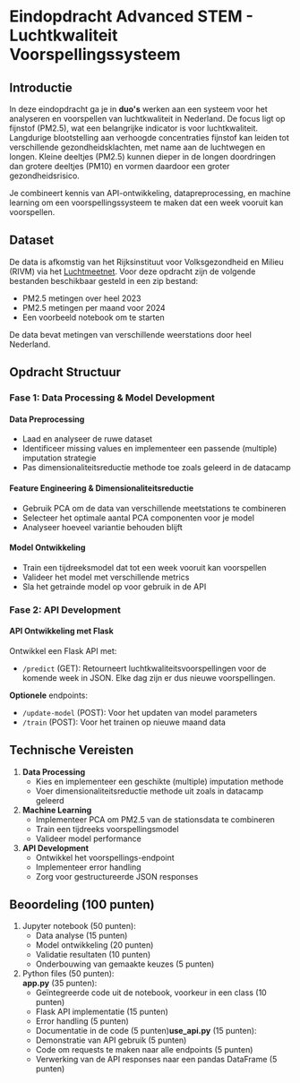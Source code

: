 Eindopdracht Advanced STEM - Luchtkwaliteit Voorspellingssysteem
================================================================

Introductie
-----------

In deze eindopdracht ga je in **duo's** werken aan een systeem voor het analyseren en voorspellen van luchtkwaliteit in Nederland. De focus ligt op fijnstof (PM2.5), wat een belangrijke indicator is voor luchtkwaliteit. Langdurige blootstelling aan verhoogde concentraties fijnstof kan leiden tot verschillende gezondheidsklachten, met name aan de luchtwegen en longen. Kleine deeltjes (PM2.5) kunnen dieper in de longen doordringen dan grotere deeltjes (PM10) en vormen daardoor een groter gezondheidsrisico.

Je combineert kennis van API-ontwikkeling, datapreprocessing, en machine learning om een voorspellingssysteem te maken dat een week vooruit kan voorspellen.

Dataset
-------

De data is afkomstig van het Rijksinstituut voor Volksgezondheid en Milieu (RIVM) via het [Luchtmeetnet](https://data.rivm.nl/data/luchtmeetnet/). Voor deze opdracht zijn de volgende bestanden beschikbaar gesteld in een zip bestand:

-   PM2.5 metingen over heel 2023
-   PM2.5 metingen per maand voor 2024
-   Een voorbeeld notebook om te starten

De data bevat metingen van verschillende weerstations door heel Nederland.

Opdracht Structuur
------------------

### Fase 1: Data Processing & Model Development

#### Data Preprocessing

-   Laad en analyseer de ruwe dataset
-   Identificeer missing values en implementeer een passende (multiple) imputation strategie
-   Pas dimensionaliteitsreductie methode toe zoals geleerd in de datacamp

#### Feature Engineering & Dimensionaliteitsreductie

-   Gebruik PCA om de data van verschillende meetstations te combineren
-   Selecteer het optimale aantal PCA componenten voor je model
-   Analyseer hoeveel variantie behouden blijft

#### Model Ontwikkeling

-   Train een tijdreeksmodel dat tot een week vooruit kan voorspellen
-   Valideer het model met verschillende metrics
-   Sla het getrainde model op voor gebruik in de API

### Fase 2: API Development

#### API Ontwikkeling met Flask

Ontwikkel een Flask API met:

-   `/predict` (GET): Retourneert luchtkwaliteitsvoorspellingen voor de komende week in JSON. Elke dag zijn er dus nieuwe voorspellingen.

**Optionele** endpoints:

-   `/update-model` (POST): Voor het updaten van model parameters
-   `/train` (POST): Voor het trainen op nieuwe maand data

Technische Vereisten
--------------------

1.  **Data Processing**
    -   Kies en implementeer een geschikte (multiple) imputation methode
    -   Voer dimensionaliteitsreductie methode uit zoals in datacamp geleerd
2.  **Machine Learning**
    -   Implementeer PCA om PM2.5 van de stationsdata te combineren
    -   Train een tijdreeks voorspellingsmodel
    -   Valideer model performance
3.  **API Development**
    -   Ontwikkel het voorspellings-endpoint
    -   Implementeer error handling
    -   Zorg voor gestructureerde JSON responses

Beoordeling (100 punten)
------------------------

1.  Jupyter notebook (50 punten):
    -   Data analyse (15 punten)
    -   Model ontwikkeling (20 punten)
    -   Validatie resultaten (10 punten)
    -   Onderbouwing van gemaakte keuzes (5 punten)
2.  Python files (50 punten):\
    **app.py** (35 punten):
    -   Geïntegreerde code uit de notebook, voorkeur in een class (10 punten)
    -   Flask API implementatie (15 punten)
    -   Error handling (5 punten)
    -   Documentatie in de code (5 punten)**use_api.py** (15 punten):
    -   Demonstratie van API gebruik (5 punten)
    -   Code om requests te maken naar alle endpoints (5 punten)
    -   Verwerking van de API responses naar een pandas DataFrame (5 punten)

